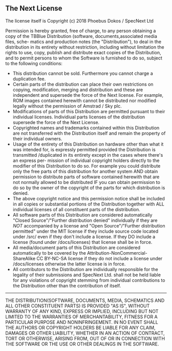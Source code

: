 The Next License
----------------

The license itself is Copyright (c) 2018 Phoebus Dokos / SpecNext Ltd

Permission is hereby granted, free of charge, to any person obtaining a copy
of the TBBlue Distribution (software, documents,associated media files, sche-
matics and production notes (the "Distribution"), to deal in the distribution in
its entirety without restriction, including without limitation the rights to use, 
copy, publish and distribute exact copies of the Distribution, and to permit 
persons to whom the Software is furnished to do so, subject to the following 
conditions:

* This distribution cannot be sold. Furthermore you cannot charge a duplication
   fee.  
* Certain parts of the distribution can place their own restrictions on 
  copying, modification, merging and distribution and these are independent and
   supersede the force of the Next license. For example, ROM images contained 
   herewith cannot be distributed nor modified legally without the permission of
   Amstrad / Sky plc.  
* Modifications of parts of this Distribution are permitted pursuant to their 
   individual licenses. Individiual parts licenses of the distribution supersede
   the force of the Next License.
* Copyrighted names and trademarks contained within this Distribution are not
   transferred with the Distribution itself and remain the property of their 
   individual owners.  
* Usage of the entirety of this Distribution on hardware other than what it was 
   intended for, is expressly permitted provided the Distribution is transmitted
   /duplicated in its entirety except in the cases where there's an express per-
   mission of individual copyright holders directly to the modifier of this 
   Distribution to do so. For example you could distribute only the free parts 
   of this distribution for another system AND obtain permission to distribute 
   parts of software contained herewith that are not normally allowed to be 
   distributed IF you can obtain permission to do so by the owner of the 
   copyright of the parts for which distribution is denied.
* The above copyright notice and this permission notice shall be included in 
   all copies or substantial portions of the Distribution together with ALL 
   individual licenses of all constituent parts of the distribution.
* All software parts of this Distribution are considered automatically 
   "Closed Source"/"Further distribution denied" individually if they are *NOT* 
   accompanied by a license and "Open Source"/"Further distribution permitted" 
   under the MIT license if they include source code located under /src/ even 
   if they don't include a license. If they DO include a license (found under 
   /docs/licenses) that license shall be in force.  
* All media/document parts of this Distribution are considered automatically to 
   be covered by the Attribution-NonCommercial-ShareAlike CC BY-NC-SA license if
   they do not include a license under /docs/licenses otherwise the latter 
   license is in force.
* All contributors to the Distribution are individually responsible for the 
   legality of their submissions and SpecNext Ltd. shall not be held liable for 
   any violations of copyright stemming from individual contributions to the 
   Distribution other than the contribution of itself. 

----------------------------------------------------------------------------------
THE DISTRIBUTION(SOFTWARE, DOCUMENTS, MEDIA, SCHEMATICS AND ALL OTHER CONSTITUENT PARTS) IS PROVIDED "AS IS", WITHOUT WARRANTY OF ANY KIND, EXPRESS OR IMPLIED, INCLUDING BUT NOT LIMITED TO THE WARRANTIES OF MERCHANTABILITY,
FITNESS FOR A PARTICULAR PURPOSE AND NONINFRINGEMENT. IN NO EVENT SHALL THE AUTHORS OR COPYRIGHT HOLDERS BE LIABLE FOR ANY CLAIM, DAMAGES OR OTHER LIABILITY, WHETHER IN AN ACTION OF CONTRACT, TORT OR OTHERWISE, ARISING FROM, OUT OF OR IN CONNECTION WITH THE SOFTWARE OR THE USE OR OTHER DEALINGS IN THE SOFTWARE.
